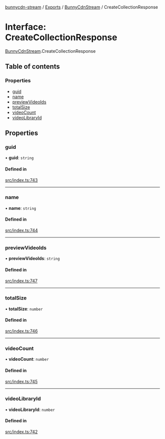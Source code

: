[bunnycdn-stream](../README.md) / [Exports](../modules.md) / [BunnyCdnStream](../modules/BunnyCdnStream.md) / CreateCollectionResponse

# Interface: CreateCollectionResponse

[BunnyCdnStream](../modules/BunnyCdnStream.md).CreateCollectionResponse

## Table of contents

### Properties

- [guid](BunnyCdnStream.CreateCollectionResponse.md#guid)
- [name](BunnyCdnStream.CreateCollectionResponse.md#name)
- [previewVideoIds](BunnyCdnStream.CreateCollectionResponse.md#previewvideoids)
- [totalSize](BunnyCdnStream.CreateCollectionResponse.md#totalsize)
- [videoCount](BunnyCdnStream.CreateCollectionResponse.md#videocount)
- [videoLibraryId](BunnyCdnStream.CreateCollectionResponse.md#videolibraryid)

## Properties

### guid

• **guid**: `string`

#### Defined in

[src/index.ts:743](https://github.com/dan-online/bunnycdn-stream/blob/e358384/src/index.ts#L743)

___

### name

• **name**: `string`

#### Defined in

[src/index.ts:744](https://github.com/dan-online/bunnycdn-stream/blob/e358384/src/index.ts#L744)

___

### previewVideoIds

• **previewVideoIds**: `string`

#### Defined in

[src/index.ts:747](https://github.com/dan-online/bunnycdn-stream/blob/e358384/src/index.ts#L747)

___

### totalSize

• **totalSize**: `number`

#### Defined in

[src/index.ts:746](https://github.com/dan-online/bunnycdn-stream/blob/e358384/src/index.ts#L746)

___

### videoCount

• **videoCount**: `number`

#### Defined in

[src/index.ts:745](https://github.com/dan-online/bunnycdn-stream/blob/e358384/src/index.ts#L745)

___

### videoLibraryId

• **videoLibraryId**: `number`

#### Defined in

[src/index.ts:742](https://github.com/dan-online/bunnycdn-stream/blob/e358384/src/index.ts#L742)
